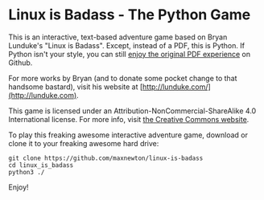 # Linux is Badass - The Python Game
This is an interactive, text-based adventure game based on Bryan Lunduke's "Linux is Badass". Except, instead of a PDF, this is Python. If Python isn't your style, you can still [enjoy the original PDF experience](https://github.com/BryanLunduke/LinuxIsBadass) on Github.

For more works by Bryan (and to donate some pocket change to that handsome bastard), visit his website at [http://lunduke.com/](http://lunduke.com).

This game is licensed under an Attribution-NonCommercial-ShareAlike 4.0 International license. For more info, visit [the Creative Commons website](https://creativecommons.org/licenses/by-nc-sa/4.0/).

To play this freaking awesome interactive adventure game, download or clone it to your freaking awesome hard drive:

	git clone https://github.com/maxnewton/linux-is-badass
	cd linux_is_badass
	python3 ./

Enjoy!
